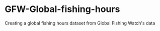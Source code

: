 # GFW-Global-fishing-hours
Creating a global fishing hours dataset from Global Fishing Watch's data
